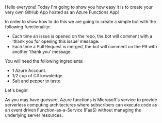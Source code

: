 Hello everyone! Today I'm going to show you how easy it is to create your very own GitHub App hosted as an Azure Functions App!

In order to show how to do this we are going to create a simple bot with the following functionality:
- Each time an issue is opened on the repo, the bot will comment with a 'thank you for opening this issue' message.
- Each time a Pull Request is merged, the bot will comment on the PR with another 'thank you' message.

You will need the following ingredients:

- 1 Azure Account.
- 1/2 cup of C# knwoledge.
- Salt and pepper to taste.

Let's begin!

As you may have guessed, Azure functions is Microsoft's service to provide serverless computing architectures where subscribers can execute code as an event driven Function-as-a-Service (FaaS) without managing the underlying server resources.
